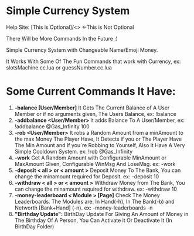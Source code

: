 # Simple Currency System
Help Site: [This is Optional]/<> <-This is Not Optional

There Will be More Commands In the Future :)

Simple Currency System with Changeable Name/Emoji Money.

It Works With Some Of The Fun Commands that work with Currency, ex: slotsMachine.cc.lua or guessNumber.cc.lua

# Some Current Commands It Have:
1. **-balance [User/Member]**
   It Gets The Current Balance of A User Member or if no arguments given, The Users Balance, ex: !balance
1. **-addbalance <User/Member> <Amount>** 
   It adds Balance To A User/Member, ex: !addbalance @Gas_Infinity 100
1. **-rob <User/Member>** 
   It robs a Random Amount from a minAmount to the max Money The Player Have, It Detects if you or The Player Have The Min Amount and If you`re Robbing to Yourself, Also it Have A Very Simple         Cooldown System. ex: !rob @Gas_Infinity
1. **-work** 
   Get A Random Amount with Configurable MinAmount or MaxAmount Given, Configurable WinMsg And LoseMsg. ex: -work
1. **-deposit < all > or < amount >** 
   Deposit Money To The Bank, You can change the minamount required for Deposit. ex: -deposit 10
1. **-withdraw < all > or < amount >** 
   Withdraw Money from The Bank, You can change the minamount required for withdraw. ex: -withdraw 10
1. **-money-leaderboard < Module > [Page]** 
   Check The Money Leaderboards. The Modules are: In Hand(-h), In The Bank(-b) and Networth [Bank+Hand] (-n). ex: -money-leaderboards -n
1. **"Birthday Update":**
   BirthDay Update For Giving An Amount of Money in The Birthday Of A Person, You Can Activate it Or Deactivate It (In BirthDay Folder)
